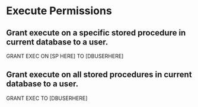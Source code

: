 # Execute Permissions

## Grant execute on a specific stored procedure in current database to a user.
GRANT EXEC ON [SP HERE] TO [DBUSERHERE]

## Grant execute on all stored procedures in current database to a user.
GRANT EXEC TO [DBUSERHERE]